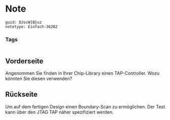 # Note
```
guid: DJocW]B}uz
notetype: Einfach-36282
```

### Tags
```
```

## Vorderseite
Angenommen Sie finden in Ihrer Chip-Library einen TAP-Controller. Wozu könnten Sie diesen
verwenden?

## Rückseite
Um auf dem fertigen Design einen Boundary-Scan zu ermöglichen. Der Test kann über den JTAG TAP näher spezifiziert werden.
